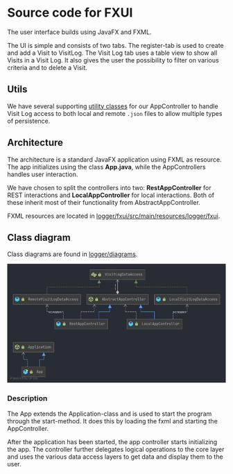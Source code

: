 # Source code for FXUI

The user interface builds using JavaFX and FXML.

The UI is simple and consists of two tabs. The register-tab is used to create and add a Visit to VisitLog. The Visit Log tab uses a table view to show all Visits in a Visit Log. It also gives the user the possibility to filter on various criteria and to delete a Visit.

## Utils

We have several supporting [utility classes](utils/) for our AppController to handle Visit Log access to both local and remote `.json` files to allow multiple types of persistence.

## Architecture

The architecture is a standard JavaFX application using FXML as resource. The app initializes using the class **App.java**, while the AppControllers handles user interaction.

We have chosen to split the controllers into two: **RestAppController** for REST interactions and **LocalAppController** for local interactions. Both of these inherit most of their functionality from AbstractAppController.

FXML resources are located in [logger/fxui/src/main/resources/logger/fxui](logger/fxui/src/main/resources/logger/fxui).

## Class diagram

Class diagrams are found in [logger/diagrams](logger/diagrams).

![Fxui class diagram](../../../../../../diagrams/fxui_class_diagram.png)

### Description

The App extends the Application-class and is used to start the program through the start-method. It does this by loading the fxml and starting the AppController.

After the application has been started, the app controller starts initializing the app. The controller further delegates logical operations to the core layer and uses the various data access layers to get data and display them to the user.

